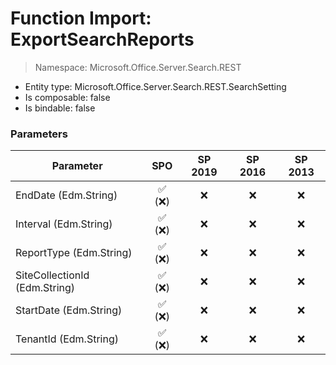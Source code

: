 # Function Import: ExportSearchReports

> Namespace: Microsoft.Office.Server.Search.REST

- Entity type: Microsoft.Office.Server.Search.REST.SearchSetting
- Is composable: false
- Is bindable: false

### Parameters

Parameter | SPO | SP 2019 | SP 2016 | SP 2013
----------|:---:|:-------:|:-------:|:-------:
EndDate (Edm.String) | ✅ (❌) | ❌ | ❌ | ❌
Interval (Edm.String) | ✅ (❌) | ❌ | ❌ | ❌
ReportType (Edm.String) | ✅ (❌) | ❌ | ❌ | ❌
SiteCollectionId (Edm.String) | ✅ (❌) | ❌ | ❌ | ❌
StartDate (Edm.String) | ✅ (❌) | ❌ | ❌ | ❌
TenantId (Edm.String) | ✅ (❌) | ❌ | ❌ | ❌